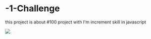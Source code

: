# -1-Challenge

this project is about #100 project with I'm increment skill in javascript

![](./design.png)
